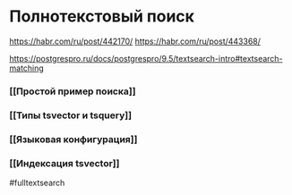 # Полнотекстовый поиск

https://habr.com/ru/post/442170/
https://habr.com/ru/post/443368/

https://postgrespro.ru/docs/postgrespro/9.5/textsearch-intro#textsearch-matching

### [[Простой пример поиска]]
### [[Типы tsvector и tsquery]]
### [[Языковая конфигурация]]

### [[Индексация tsvector]]

#fulltextsearch